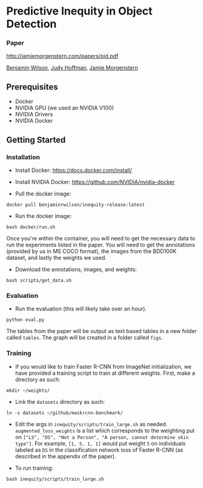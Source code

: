 # Predictive Inequity in Object Detection

### Paper

http://jamiemorgenstern.com/papers/pid.pdf

[Benjamin Wilson](https://github.com/benjaminrwilson), [Judy Hoffman](https://people.eecs.berkeley.edu/~jhoffman/), [Jamie Morgenstern](http://jamiemorgenstern.com)

## Prerequisites
- Docker
- NVIDIA GPU (we used an NVIDIA V100)
- NVIDIA Drivers
- NVIDIA Docker

## Getting Started
### Installation

- Install Docker: https://docs.docker.com/install/
- Install NVIDIA Docker: https://github.com/NVIDIA/nvidia-docker

- Pull the docker image:

```
docker pull benjaminrwilson/inequity-release:latest
```

- Run the docker image:

```
bash docker/run.sh
```

Once you're within the container, you will need to get the necessary data to run the experiments listed in the paper. You will need to get the annotations (provided by us in MS COCO format), the images from the BDD100K dataset, and lastly the weights we used.

- Download the annotations, images, and weights:

```
bash scripts/get_data.sh
```

### Evaluation

- Run the evaluation (this will likely take over an hour).
```
python eval.py
```

The tables from the paper will be output as text based tables in a new folder called ```tables```. The graph will be created in a folder called ```figs```.

### Training

- If you would like to train Faster R-CNN from ImageNet initialization, we have provided a training script to train at different weights. First, make a directory as such:

```
mkdir ~/weights/
```

- Link the ```datasets``` directory as such:

```
ln -s datasets ~/github/maskrcnn-benchmark/
```

- Edit the args in ```inequity/scripts/train_large.sh``` as needed. ```augmented_loss_weights``` is a list which corresponds to the weighting put on ```["LS", "DS", "Not a Person", "A person, cannot determine skin type"]```. For example, ```[1, 5, 1, 1]``` would put weight ```5``` on individuals labeled as ```DS``` in the classification network loss of Faster R-CNN (as described in the appendix of the paper).

- To run training:

```
bash inequity/scripts/train_large.sh
```
